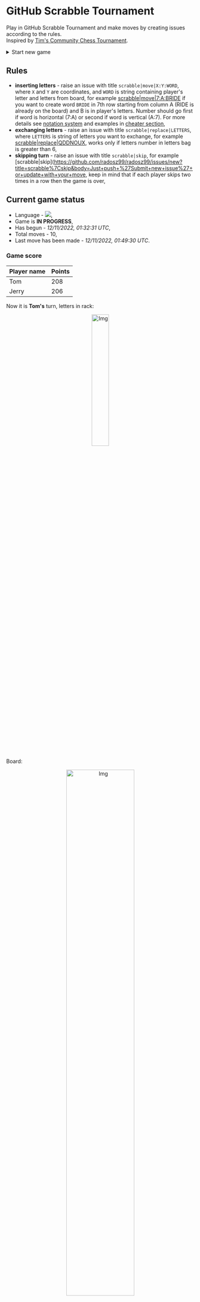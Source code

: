 
# GitHub Scrabble Tournament
Play in GitHub Scrabble Tournament and make moves by creating issues according to the rules.    
Inspired by [Tim's Community Chess Tournament](https://github.com/timburgan/).

<details>
  <summary>Start new game</summary>
  
 
 - [GB](https://github.com/radosz99/radosz99/issues/new?title=scrabble%7Cinit%7CGB&body=Just+push+%27Submit+new+issue%27+or+update+with+your+move)  ![](https://raw.githubusercontent.com/radosz99/radosz99/main/flags/GB.png)
 - [PL](https://github.com/radosz99/radosz99/issues/new?title=scrabble%7Cinit%7CPL&body=Just+push+%27Submit+new+issue%27+or+update+with+your+move)  ![](https://raw.githubusercontent.com/radosz99/radosz99/main/flags/PL.png)
 - [ES](https://github.com/radosz99/radosz99/issues/new?title=scrabble%7Cinit%7CES&body=Just+push+%27Submit+new+issue%27+or+update+with+your+move)  ![](https://raw.githubusercontent.com/radosz99/radosz99/main/flags/ES.png)
 - [DE](https://github.com/radosz99/radosz99/issues/new?title=scrabble%7Cinit%7CDE&body=Just+push+%27Submit+new+issue%27+or+update+with+your+move)  ![](https://raw.githubusercontent.com/radosz99/radosz99/main/flags/DE.png)
 - [FR](https://github.com/radosz99/radosz99/issues/new?title=scrabble%7Cinit%7CFR&body=Just+push+%27Submit+new+issue%27+or+update+with+your+move)  ![](https://raw.githubusercontent.com/radosz99/radosz99/main/flags/FR.png)
</details>
        

## Rules
 - **inserting letters** - raise an issue with title `scrabble|move|X:Y:WORD`, where `X` and `Y` are coordinates, and `WORD` is string containing player's letter and letters from board, for example [scrabble&#124;move&#124;7:A:BRIDE](https://github.com/radosz99/radosz99/issues/new?title=scrabble%7Cmove%7C7%3AA%3ABRIDE&body=Just+push+%27Submit+new+issue%27+or+update+with+your+move) if you want to create word `BRIDE` in 7th row starting from column A (RIDE is already on the board) and B is in player's letters. Number should go first if word is horizontal (7:A) or second if word is vertical (A:7). For more details see [notation system](https://en.wikipedia.org/wiki/Scrabble#Notation_system) and examples in [cheater section](#cheater),
 - **exchanging letters** - raise an issue with title `scrabble|replace|LETTERS`, where `LETTERS` is string of letters you want to exchange, for example [scrabble&#124;replace&#124;QDDNOUX](https://github.com/radosz99/radosz99/issues/new?title=scrabble%7Creplace%7CQDDNOUX&body=Just+push+%27Submit+new+issue%27+or+update+with+your+move), works only if letters number in letters bag is greater than 6,
 - **skipping turn** - raise an issue with title `scrabble|skip`, for example [scrabble&#124;skip](https://github.com/radosz99/radosz99/issues/new?title=scrabble%7Cskip&body=Just+push+%27Submit+new+issue%27+or+update+with+your+move, keep in mind that if each player skips two times in a row then the game is over,

## Current game status
 - Language - ![](https://raw.githubusercontent.com/radosz99/radosz99/main/flags/ES.png),
 - Game is **IN PROGRESS**,
 - Has begun - *12/11/2022, 01:32:31 UTC*,
 - Total moves - 10,
 - Last move has been made - *12/11/2022, 01:49:30 UTC*.
    
### Game score
| Player name | Points |
 | - | - |  
| Tom | 208
| Jerry | 206

Now it is **Tom's** turn, letters in rack:
<p align="center">
    <img src="https://raw.githubusercontent.com/radosz99/radosz99/main/rack.png" width=30% alt="Img"/>
</p>

Board:
<p align="center">
<img src="https://raw.githubusercontent.com/radosz99/radosz99/main/board.png" width=60% alt="Img"/>
</p>
    
## User leaderboard
| Moves | Who | Points |
| - | - | - |
| 10 | [@radosz99](github.com/radosz99)| 414

<a name="cheater"></a>
## Cheater section  
Try out my algorithm and check the moves that were found based on the state of the board and rack. :cowboy_hat_face:
<details>
  <summary>Reveal some fancy moves :)</summary>
  
  | Id | Move | Points |
  | - | - | - |  
|1 | [9:L:nexo](https://github.com/radosz99/radosz99/issues/new?title=scrabble%7Cmove%7C9%3AL%3Anexo&body=Just+push+%27Submit+new+issue%27+or+update+with+your+move) | 27 
|2 | [O:13:ox](https://github.com/radosz99/radosz99/issues/new?title=scrabble%7Cmove%7CO%3A13%3Aox&body=Just+push+%27Submit+new+issue%27+or+update+with+your+move) | 27 
|3 | [9:M:ex](https://github.com/radosz99/radosz99/issues/new?title=scrabble%7Cmove%7C9%3AM%3Aex&body=Just+push+%27Submit+new+issue%27+or+update+with+your+move) | 25 
|4 | [F:9:xi](https://github.com/radosz99/radosz99/issues/new?title=scrabble%7Cmove%7CF%3A9%3Axi&body=Just+push+%27Submit+new+issue%27+or+update+with+your+move) | 25 
|5 | [F:9:dix](https://github.com/radosz99/radosz99/issues/new?title=scrabble%7Cmove%7CF%3A9%3Adix&body=Just+push+%27Submit+new+issue%27+or+update+with+your+move) | 15 
|6 | [F:8:onix](https://github.com/radosz99/radosz99/issues/new?title=scrabble%7Cmove%7CF%3A8%3Aonix&body=Just+push+%27Submit+new+issue%27+or+update+with+your+move) | 13 
|7 | [0:L:box](https://github.com/radosz99/radosz99/issues/new?title=scrabble%7Cmove%7C0%3AL%3Abox&body=Just+push+%27Submit+new+issue%27+or+update+with+your+move) | 12 
|8 | [1:K:dodo](https://github.com/radosz99/radosz99/issues/new?title=scrabble%7Cmove%7C1%3AK%3Adodo&body=Just+push+%27Submit+new+issue%27+or+update+with+your+move) | 12 
|9 | [O:12:don](https://github.com/radosz99/radosz99/issues/new?title=scrabble%7Cmove%7CO%3A12%3Adon&body=Just+push+%27Submit+new+issue%27+or+update+with+your+move) | 12 
|10 | [1:K:dond](https://github.com/radosz99/radosz99/issues/new?title=scrabble%7Cmove%7C1%3AK%3Adond&body=Just+push+%27Submit+new+issue%27+or+update+with+your+move) | 12 
</details>
    
## Latest moves
<details>
<summary>Show 10 latest moves</summary>
  
  
  | Id | Type | Move / Letters to replace | Created words / New letters | Date | Points | Player | Who |
  | - | - | - | - | - | - | - | - |
|9| REPLACE | ['T', 'E', 'N', 'L', 'T', 'D', 'E'] | DYENUMR | 12/11/2022, 01:49:30 UTC | 0 | Jerry | [@radosz99](github.com/radosz99) |
|8| INSERT | L:0:bogan | ['BOGAN'] | 12/11/2022, 01:47:36 UTC | 22 | Tom | [@radosz99](github.com/radosz99) |
|7| INSERT | 7:L:pega | ['PEGA'] | 12/11/2022, 01:46:33 UTC | 30 | Jerry | [@radosz99](github.com/radosz99) |
|6| INSERT | M:6:helearia | ['HELEARIA'] | 12/11/2022, 01:45:31 UTC | 82 | Tom | [@radosz99](github.com/radosz99) |
|5| INSERT | 13:H:escosado | ['ESCOSADO'] | 12/11/2022, 01:42:18 UTC | 84 | Jerry | [@radosz99](github.com/radosz99) |
|4| INSERT | 4:H:zorruna | ['ZORRUNA'] | 12/11/2022, 01:40:51 UTC | 44 | Tom | [@radosz99](github.com/radosz99) |
|3| INSERT | H:10:aireo | ['AIREO'] | 12/11/2022, 01:39:32 UTC | 18 | Jerry | [@radosz99](github.com/radosz99) |
|2| INSERT | 10:E:hipases | ['HIPASES'] | 12/11/2022, 01:38:55 UTC | 48 | Tom | [@radosz99](github.com/radosz99) |
|1| INSERT | I:3:toalleros | ['TOALLEROS'] | 12/11/2022, 01:37:52 UTC | 74 | Jerry | [@radosz99](github.com/radosz99) |
|0| INSERT | 7:H:fer | ['FER'] | 12/11/2022, 01:36:05 UTC | 12 | Tom | [@radosz99](github.com/radosz99) |
</details>
    